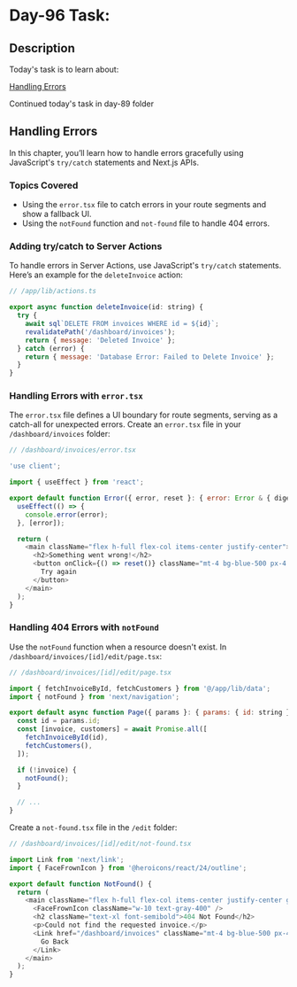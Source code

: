 # Day-96 Task:

## Description
Today's task is to learn about:

[Handling Errors](https://nextjs.org/learn/dashboard-app/error-handling)

Continued today's task in day-89 folder

## Handling Errors
In this chapter, you’ll learn how to handle errors gracefully using JavaScript's `try/catch` statements and Next.js APIs.

### Topics Covered
- Using the `error.tsx` file to catch errors in your route segments and show a fallback UI.
- Using the `notFound` function and `not-found` file to handle 404 errors.

### Adding try/catch to Server Actions
To handle errors in Server Actions, use JavaScript's `try/catch` statements. Here’s an example for the `deleteInvoice` action:

```JavaScript
// /app/lib/actions.ts

export async function deleteInvoice(id: string) {
  try {
    await sql`DELETE FROM invoices WHERE id = ${id}`;
    revalidatePath('/dashboard/invoices');
    return { message: 'Deleted Invoice' };
  } catch (error) {
    return { message: 'Database Error: Failed to Delete Invoice' };
  }
}
```

### Handling Errors with `error.tsx`

The `error.tsx` file defines a UI boundary for route segments, serving as a catch-all for unexpected errors. Create an `error.tsx` file in your `/dashboard/invoices` folder:

```JavaScript
// /dashboard/invoices/error.tsx

'use client';

import { useEffect } from 'react';

export default function Error({ error, reset }: { error: Error & { digest?: string }; reset: () => void; }) {
  useEffect(() => {
    console.error(error);
  }, [error]);

  return (
    <main className="flex h-full flex-col items-center justify-center">
      <h2>Something went wrong!</h2>
      <button onClick={() => reset()} className="mt-4 bg-blue-500 px-4 py-2 text-white rounded-md hover:bg-blue-400">
        Try again
      </button>
    </main>
  );
}
```

### Handling 404 Errors with `notFound`
Use the `notFound` function when a resource doesn't exist. In `/dashboard/invoices/[id]/edit/page.tsx`:

```JavaScript
// /dashboard/invoices/[id]/edit/page.tsx

import { fetchInvoiceById, fetchCustomers } from '@/app/lib/data';
import { notFound } from 'next/navigation';

export default async function Page({ params }: { params: { id: string } }) {
  const id = params.id;
  const [invoice, customers] = await Promise.all([
    fetchInvoiceById(id),
    fetchCustomers(),
  ]);

  if (!invoice) {
    notFound();
  }

  // ...
}
```

Create a `not-found.tsx` file in the `/edit` folder:
```JavaScript
// /dashboard/invoices/[id]/edit/not-found.tsx

import Link from 'next/link';
import { FaceFrownIcon } from '@heroicons/react/24/outline';

export default function NotFound() {
  return (
    <main className="flex h-full flex-col items-center justify-center gap-2">
      <FaceFrownIcon className="w-10 text-gray-400" />
      <h2 className="text-xl font-semibold">404 Not Found</h2>
      <p>Could not find the requested invoice.</p>
      <Link href="/dashboard/invoices" className="mt-4 bg-blue-500 px-4 py-2 text-white rounded-md hover:bg-blue-400">
        Go Back
      </Link>
    </main>
  );
}
```